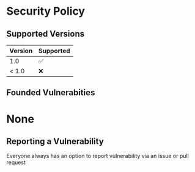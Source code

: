 # Security Policy

## Supported Versions

| Version | Supported          |
| ------- | ------------------ |
| 1.0     | :white_check_mark: |
| < 1.0   | :x:                |

## Founded Vulnerabities

# None

## Reporting a Vulnerability

Everyone always has an option to report vulnerability via an issue or pull request
